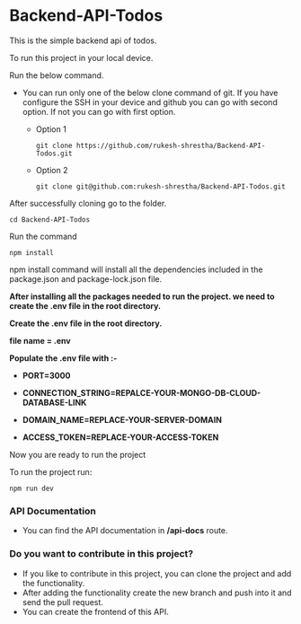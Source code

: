# Backend-API-Todos


This is the simple backend api of todos. 

To run this project in your local device. 

Run the below command. 

- You can run only one of the below clone command of git. If you have configure the SSH in your device and github you can go with second option. If not you can go with first option.

  - Option 1
    ```
    git clone https://github.com/rukesh-shrestha/Backend-API-Todos.git
    ```
  - Option 2
    ```
    git clone git@github.com:rukesh-shrestha/Backend-API-Todos.git
    ```
After successfully cloning go to the folder.

```
cd Backend-API-Todos
```

Run the command

```
npm install
```

npm install command will install all the dependencies included in the package.json and package-lock.json file. 
<b>


After installing all the packages needed to run the project. we need to create the .env file in the root directory. 

Create the  .env file in the root directory. 

file name =  .env

Populate the .env file with :-

- PORT=3000

- CONNECTION_STRING=REPALCE-YOUR-MONGO-DB-CLOUD-DATABASE-LINK

- DOMAIN_NAME=REPLACE-YOUR-SERVER-DOMAIN
  
- ACCESS_TOKEN=REPLACE-YOUR-ACCESS-TOKEN

</b>

Now you are ready to run the project

To run the project run:
```
npm run dev
```

### API Documentation
- You can find the API documentation in **/api-docs** route.
  
### Do you want to contribute in this project?

- If you like to contribute in this project, you can clone the project and add the functionality.
- After adding the functionality create the new branch and push into it and send the pull request. 
- You can create the frontend of this API.
 


